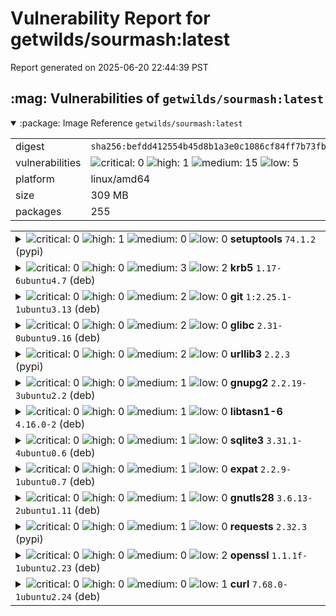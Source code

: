 # Vulnerability Report for getwilds/sourmash:latest

Report generated on 2025-06-20 22:44:39 PST

<h2>:mag: Vulnerabilities of <code>getwilds/sourmash:latest</code></h2>

<details open="true"><summary>:package: Image Reference</strong> <code>getwilds/sourmash:latest</code></summary>
<table>
<tr><td>digest</td><td><code>sha256:befdd412554b45d8b1a3e0c1086cf84ff7b73fb41c8d7c797706f5f0e0b5b8eb</code></td><tr><tr><td>vulnerabilities</td><td><img alt="critical: 0" src="https://img.shields.io/badge/critical-0-lightgrey"/> <img alt="high: 1" src="https://img.shields.io/badge/high-1-e25d68"/> <img alt="medium: 15" src="https://img.shields.io/badge/medium-15-fbb552"/> <img alt="low: 5" src="https://img.shields.io/badge/low-5-fce1a9"/> <!-- unspecified: 0 --></td></tr>
<tr><td>platform</td><td>linux/amd64</td></tr>
<tr><td>size</td><td>309 MB</td></tr>
<tr><td>packages</td><td>255</td></tr>
</table>
</details></table>
</details>

<table>
<tr><td valign="top">
<details><summary><img alt="critical: 0" src="https://img.shields.io/badge/C-0-lightgrey"/> <img alt="high: 1" src="https://img.shields.io/badge/H-1-e25d68"/> <img alt="medium: 0" src="https://img.shields.io/badge/M-0-lightgrey"/> <img alt="low: 0" src="https://img.shields.io/badge/L-0-lightgrey"/> <!-- unspecified: 0 --><strong>setuptools</strong> <code>74.1.2</code> (pypi)</summary>

<small><code>pkg:pypi/setuptools@74.1.2</code></small><br/>
<a href="https://scout.docker.com/v/CVE-2025-47273?s=github&n=setuptools&t=pypi&vr=%3C78.1.1"><img alt="high 7.7: CVE--2025--47273" src="https://img.shields.io/badge/CVE--2025--47273-lightgrey?label=high%207.7&labelColor=e25d68"/></a> <i>Improper Limitation of a Pathname to a Restricted Directory ('Path Traversal')</i>

<table>
<tr><td>Affected range</td><td><code><78.1.1</code></td></tr>
<tr><td>Fixed version</td><td><code>78.1.1</code></td></tr>
<tr><td>CVSS Score</td><td><code>7.7</code></td></tr>
<tr><td>CVSS Vector</td><td><code>CVSS:4.0/AV:N/AC:L/AT:N/PR:N/UI:N/VC:N/VI:H/VA:N/SC:N/SI:N/SA:N/E:P</code></td></tr>
<tr><td>EPSS Score</td><td><code>0.120%</code></td></tr>
<tr><td>EPSS Percentile</td><td><code>32nd percentile</code></td></tr>
</table>

<details><summary>Description</summary>
<blockquote>

### Summary 
A path traversal vulnerability in `PackageIndex` was fixed in setuptools version 78.1.1

### Details
```
    def _download_url(self, url, tmpdir):
        # Determine download filename
        #
        name, _fragment = egg_info_for_url(url)
        if name:
            while '..' in name:
                name = name.replace('..', '.').replace('\\', '_')
        else:
            name = "__downloaded__"  # default if URL has no path contents

        if name.endswith('.[egg.zip](http://egg.zip/)'):
            name = name[:-4]  # strip the extra .zip before download

 -->       filename = os.path.join(tmpdir, name)
```

Here: https://github.com/pypa/setuptools/blob/6ead555c5fb29bc57fe6105b1bffc163f56fd558/setuptools/package_index.py#L810C1-L825C88

`os.path.join()` discards the first argument `tmpdir` if the second begins with a slash or drive letter.
`name` is derived from a URL without sufficient sanitization. While there is some attempt to sanitize by replacing instances of '..' with '.', it is insufficient.

### Risk Assessment
As easy_install and package_index are deprecated, the exploitation surface is reduced.
However, it seems this could be exploited in a similar fashion like https://github.com/advisories/GHSA-r9hx-vwmv-q579, and as described by POC 4 in https://github.com/advisories/GHSA-cx63-2mw6-8hw5 report: via malicious URLs present on the pages of a package index.

### Impact
An attacker would be allowed to write files to arbitrary locations on the filesystem with the permissions of the process running the Python code, which could escalate to RCE depending on the context.

### References
https://huntr.com/bounties/d6362117-ad57-4e83-951f-b8141c6e7ca5
https://github.com/pypa/setuptools/issues/4946

</blockquote>
</details>
</details></td></tr>

<tr><td valign="top">
<details><summary><img alt="critical: 0" src="https://img.shields.io/badge/C-0-lightgrey"/> <img alt="high: 0" src="https://img.shields.io/badge/H-0-lightgrey"/> <img alt="medium: 3" src="https://img.shields.io/badge/M-3-fbb552"/> <img alt="low: 2" src="https://img.shields.io/badge/L-2-fce1a9"/> <!-- unspecified: 0 --><strong>krb5</strong> <code>1.17-6ubuntu4.7</code> (deb)</summary>

<small><code>pkg:deb/ubuntu/krb5@1.17-6ubuntu4.7?os_distro=focal&os_name=ubuntu&os_version=20.04</code></small><br/>
<a href="https://scout.docker.com/v/CVE-2024-3596?s=ubuntu&n=krb5&ns=ubuntu&t=deb&osn=ubuntu&osv=20.04&vr=%3C1.17-6ubuntu4.8"><img alt="medium 9.0: CVE--2024--3596" src="https://img.shields.io/badge/CVE--2024--3596-lightgrey?label=medium%209.0&labelColor=fbb552"/></a> 

<table>
<tr><td>Affected range</td><td><code><1.17-6ubuntu4.8</code></td></tr>
<tr><td>Fixed version</td><td><code>1.17-6ubuntu4.8</code></td></tr>
<tr><td>CVSS Score</td><td><code>9</code></td></tr>
<tr><td>CVSS Vector</td><td><code>CVSS:3.1/AV:N/AC:H/PR:N/UI:N/S:C/C:H/I:H/A:H</code></td></tr>
<tr><td>EPSS Score</td><td><code>1.040%</code></td></tr>
<tr><td>EPSS Percentile</td><td><code>76th percentile</code></td></tr>
</table>

<details><summary>Description</summary>
<blockquote>

RADIUS Protocol under RFC 2865 is susceptible to forgery attacks by a local attacker who can modify any valid Response (Access-Accept, Access-Reject, or Access-Challenge) to any other response using a chosen-prefix collision attack against MD5 Response Authenticator signature.

</blockquote>
</details>

<a href="https://scout.docker.com/v/CVE-2025-3576?s=ubuntu&n=krb5&ns=ubuntu&t=deb&osn=ubuntu&osv=20.04&vr=%3C1.17-6ubuntu4.11"><img alt="medium : CVE--2025--3576" src="https://img.shields.io/badge/CVE--2025--3576-lightgrey?label=medium%20&labelColor=fbb552"/></a> 

<table>
<tr><td>Affected range</td><td><code><1.17-6ubuntu4.11</code></td></tr>
<tr><td>Fixed version</td><td><code>1.17-6ubuntu4.11</code></td></tr>
<tr><td>EPSS Score</td><td><code>0.012%</code></td></tr>
<tr><td>EPSS Percentile</td><td><code>1st percentile</code></td></tr>
</table>

<details><summary>Description</summary>
<blockquote>

A vulnerability in the MIT Kerberos implementation allows GSSAPI-protected messages using RC4-HMAC-MD5 to be spoofed due to weaknesses in the MD5 checksum design. If RC4 is preferred over stronger encryption types, an attacker could exploit MD5 collisions to forge message integrity codes. This may lead to unauthorized message tampering.

</blockquote>
</details>

<a href="https://scout.docker.com/v/CVE-2025-24528?s=ubuntu&n=krb5&ns=ubuntu&t=deb&osn=ubuntu&osv=20.04&vr=%3C1.17-6ubuntu4.9"><img alt="medium : CVE--2025--24528" src="https://img.shields.io/badge/CVE--2025--24528-lightgrey?label=medium%20&labelColor=fbb552"/></a> 

<table>
<tr><td>Affected range</td><td><code><1.17-6ubuntu4.9</code></td></tr>
<tr><td>Fixed version</td><td><code>1.17-6ubuntu4.9</code></td></tr>
</table>

<details><summary>Description</summary>
<blockquote>

In MIT krb5 release 1.7 and later with incremental propagation enabled, an authenticated attacker can cause kadmind to write beyond the end of the mapped region for the iprop log file, likely causing a process crash.

</blockquote>
</details>

<a href="https://scout.docker.com/v/CVE-2024-26461?s=ubuntu&n=krb5&ns=ubuntu&t=deb&osn=ubuntu&osv=20.04&vr=%3C1.17-6ubuntu4.9"><img alt="low : CVE--2024--26461" src="https://img.shields.io/badge/CVE--2024--26461-lightgrey?label=low%20&labelColor=fce1a9"/></a> 

<table>
<tr><td>Affected range</td><td><code><1.17-6ubuntu4.9</code></td></tr>
<tr><td>Fixed version</td><td><code>1.17-6ubuntu4.9</code></td></tr>
<tr><td>EPSS Score</td><td><code>0.081%</code></td></tr>
<tr><td>EPSS Percentile</td><td><code>25th percentile</code></td></tr>
</table>

<details><summary>Description</summary>
<blockquote>

Kerberos 5 (aka krb5) 1.21.2 contains a memory leak vulnerability in /krb5/src/lib/gssapi/krb5/k5sealv3.c.

</blockquote>
</details>

<a href="https://scout.docker.com/v/CVE-2024-26458?s=ubuntu&n=krb5&ns=ubuntu&t=deb&osn=ubuntu&osv=20.04&vr=%3C1.17-6ubuntu4.9"><img alt="low : CVE--2024--26458" src="https://img.shields.io/badge/CVE--2024--26458-lightgrey?label=low%20&labelColor=fce1a9"/></a> 

<table>
<tr><td>Affected range</td><td><code><1.17-6ubuntu4.9</code></td></tr>
<tr><td>Fixed version</td><td><code>1.17-6ubuntu4.9</code></td></tr>
<tr><td>EPSS Score</td><td><code>0.152%</code></td></tr>
<tr><td>EPSS Percentile</td><td><code>37th percentile</code></td></tr>
</table>

<details><summary>Description</summary>
<blockquote>

Kerberos 5 (aka krb5) 1.21.2 contains a memory leak in /krb5/src/lib/rpc/pmap_rmt.c.

</blockquote>
</details>
</details></td></tr>

<tr><td valign="top">
<details><summary><img alt="critical: 0" src="https://img.shields.io/badge/C-0-lightgrey"/> <img alt="high: 0" src="https://img.shields.io/badge/H-0-lightgrey"/> <img alt="medium: 2" src="https://img.shields.io/badge/M-2-fbb552"/> <img alt="low: 0" src="https://img.shields.io/badge/L-0-lightgrey"/> <!-- unspecified: 0 --><strong>git</strong> <code>1:2.25.1-1ubuntu3.13</code> (deb)</summary>

<small><code>pkg:deb/ubuntu/git@1%3A2.25.1-1ubuntu3.13?os_distro=focal&os_name=ubuntu&os_version=20.04</code></small><br/>
<a href="https://scout.docker.com/v/CVE-2024-52006?s=ubuntu&n=git&ns=ubuntu&t=deb&osn=ubuntu&osv=20.04&vr=%3C1%3A2.25.1-1ubuntu3.14"><img alt="medium : CVE--2024--52006" src="https://img.shields.io/badge/CVE--2024--52006-lightgrey?label=medium%20&labelColor=fbb552"/></a> 

<table>
<tr><td>Affected range</td><td><code><1:2.25.1-1ubuntu3.14</code></td></tr>
<tr><td>Fixed version</td><td><code>1:2.25.1-1ubuntu3.14</code></td></tr>
<tr><td>EPSS Score</td><td><code>0.141%</code></td></tr>
<tr><td>EPSS Percentile</td><td><code>35th percentile</code></td></tr>
</table>

<details><summary>Description</summary>
<blockquote>

Git is a fast, scalable, distributed revision control system with an unusually rich command set that provides both high-level operations and full access to internals. Git defines a line-based protocol that is used to exchange information between Git and Git credential helpers. Some ecosystems (most notably, .NET and node.js) interpret single Carriage Return characters as newlines, which renders the protections against CVE-2020-5260 incomplete for credential helpers that treat Carriage Returns in this way. This issue has been addressed in commit `b01b9b8` which is included in release versions v2.48.1, v2.47.2, v2.46.3, v2.45.3, v2.44.3, v2.43.6, v2.42.4, v2.41.3, and v2.40.4. Users are advised to upgrade. Users unable to upgrade should avoid cloning from untrusted URLs, especially recursive clones.

</blockquote>
</details>

<a href="https://scout.docker.com/v/CVE-2024-50349?s=ubuntu&n=git&ns=ubuntu&t=deb&osn=ubuntu&osv=20.04&vr=%3C1%3A2.25.1-1ubuntu3.14"><img alt="medium : CVE--2024--50349" src="https://img.shields.io/badge/CVE--2024--50349-lightgrey?label=medium%20&labelColor=fbb552"/></a> 

<table>
<tr><td>Affected range</td><td><code><1:2.25.1-1ubuntu3.14</code></td></tr>
<tr><td>Fixed version</td><td><code>1:2.25.1-1ubuntu3.14</code></td></tr>
<tr><td>EPSS Score</td><td><code>0.077%</code></td></tr>
<tr><td>EPSS Percentile</td><td><code>24th percentile</code></td></tr>
</table>

<details><summary>Description</summary>
<blockquote>

Git is a fast, scalable, distributed revision control system with an unusually rich command set that provides both high-level operations and full access to internals. When Git asks for credentials via a terminal prompt (i.e. without using any credential helper), it prints out the host name for which the user is expected to provide a username and/or a password. At this stage, any URL-encoded parts have been decoded already, and are printed verbatim. This allows attackers to craft URLs that contain ANSI escape sequences that the terminal interpret to confuse users e.g. into providing passwords for trusted Git hosting sites when in fact they are then sent to untrusted sites that are under the attacker's control. This issue has been patch via commits `7725b81` and `c903985` which are included in release versions v2.48.1, v2.47.2, v2.46.3, v2.45.3, v2.44.3, v2.43.6, v2.42.4, v2.41.3, and v2.40.4. Users are advised to upgrade. Users unable to upgrade should avoid cloning from untrusted URLs, especially recursive clones.

</blockquote>
</details>
</details></td></tr>

<tr><td valign="top">
<details><summary><img alt="critical: 0" src="https://img.shields.io/badge/C-0-lightgrey"/> <img alt="high: 0" src="https://img.shields.io/badge/H-0-lightgrey"/> <img alt="medium: 2" src="https://img.shields.io/badge/M-2-fbb552"/> <img alt="low: 0" src="https://img.shields.io/badge/L-0-lightgrey"/> <!-- unspecified: 0 --><strong>glibc</strong> <code>2.31-0ubuntu9.16</code> (deb)</summary>

<small><code>pkg:deb/ubuntu/glibc@2.31-0ubuntu9.16?os_distro=focal&os_name=ubuntu&os_version=20.04</code></small><br/>
<a href="https://scout.docker.com/v/CVE-2025-4802?s=ubuntu&n=glibc&ns=ubuntu&t=deb&osn=ubuntu&osv=20.04&vr=%3C2.31-0ubuntu9.18"><img alt="medium : CVE--2025--4802" src="https://img.shields.io/badge/CVE--2025--4802-lightgrey?label=medium%20&labelColor=fbb552"/></a> 

<table>
<tr><td>Affected range</td><td><code><2.31-0ubuntu9.18</code></td></tr>
<tr><td>Fixed version</td><td><code>2.31-0ubuntu9.18</code></td></tr>
<tr><td>EPSS Score</td><td><code>0.006%</code></td></tr>
<tr><td>EPSS Percentile</td><td><code>0th percentile</code></td></tr>
</table>

<details><summary>Description</summary>
<blockquote>

Untrusted LD_LIBRARY_PATH environment variable vulnerability in the GNU C Library version 2.27 to 2.38 allows attacker controlled loading of dynamically shared library in statically compiled setuid binaries that call dlopen (including internal dlopen calls after setlocale or calls to NSS functions such as getaddrinfo).

</blockquote>
</details>

<a href="https://scout.docker.com/v/CVE-2025-0395?s=ubuntu&n=glibc&ns=ubuntu&t=deb&osn=ubuntu&osv=20.04&vr=%3C2.31-0ubuntu9.17"><img alt="medium : CVE--2025--0395" src="https://img.shields.io/badge/CVE--2025--0395-lightgrey?label=medium%20&labelColor=fbb552"/></a> 

<table>
<tr><td>Affected range</td><td><code><2.31-0ubuntu9.17</code></td></tr>
<tr><td>Fixed version</td><td><code>2.31-0ubuntu9.17</code></td></tr>
<tr><td>EPSS Score</td><td><code>0.219%</code></td></tr>
<tr><td>EPSS Percentile</td><td><code>45th percentile</code></td></tr>
</table>

<details><summary>Description</summary>
<blockquote>

When the assert() function in the GNU C Library versions 2.13 to 2.40 fails, it does not allocate enough space for the assertion failure message string and size information, which may lead to a buffer overflow if the message string size aligns to page size.

</blockquote>
</details>
</details></td></tr>

<tr><td valign="top">
<details><summary><img alt="critical: 0" src="https://img.shields.io/badge/C-0-lightgrey"/> <img alt="high: 0" src="https://img.shields.io/badge/H-0-lightgrey"/> <img alt="medium: 2" src="https://img.shields.io/badge/M-2-fbb552"/> <img alt="low: 0" src="https://img.shields.io/badge/L-0-lightgrey"/> <!-- unspecified: 0 --><strong>urllib3</strong> <code>2.2.3</code> (pypi)</summary>

<small><code>pkg:pypi/urllib3@2.2.3</code></small><br/>
<a href="https://scout.docker.com/v/CVE-2025-50182?s=github&n=urllib3&t=pypi&vr=%3C2.5.0"><img alt="medium 5.3: CVE--2025--50182" src="https://img.shields.io/badge/CVE--2025--50182-lightgrey?label=medium%205.3&labelColor=fbb552"/></a> <i>URL Redirection to Untrusted Site ('Open Redirect')</i>

<table>
<tr><td>Affected range</td><td><code><2.5.0</code></td></tr>
<tr><td>Fixed version</td><td><code>2.5.0</code></td></tr>
<tr><td>CVSS Score</td><td><code>5.3</code></td></tr>
<tr><td>CVSS Vector</td><td><code>CVSS:3.1/AV:N/AC:H/PR:L/UI:N/S:U/C:H/I:N/A:N</code></td></tr>
<tr><td>EPSS Score</td><td><code>0.009%</code></td></tr>
<tr><td>EPSS Percentile</td><td><code>1st percentile</code></td></tr>
</table>

<details><summary>Description</summary>
<blockquote>

urllib3 [supports](https://urllib3.readthedocs.io/en/2.4.0/reference/contrib/emscripten.html) being used in a Pyodide runtime utilizing the [JavaScript Fetch API](https://developer.mozilla.org/en-US/docs/Web/API/Fetch_API) or falling back on [XMLHttpRequest](https://developer.mozilla.org/en-US/docs/Web/API/XMLHttpRequest). This means you can use Python libraries to make HTTP requests from your browser or Node.js. Additionally, urllib3 provides [a mechanism](https://urllib3.readthedocs.io/en/2.4.0/user-guide.html#retrying-requests) to control redirects.

However, the `retries` and `redirect` parameters are ignored with Pyodide; the runtime itself determines redirect behavior.


## Affected usages

Any code which relies on urllib3 to control the number of redirects for an HTTP request in a Pyodide runtime.


## Impact

Redirects are often used to exploit SSRF vulnerabilities. An application attempting to mitigate SSRF or open redirect vulnerabilities by disabling redirects may remain vulnerable if a Pyodide runtime redirect mechanism is unsuitable.


## Remediation

If you use urllib3 in Node.js, upgrade to a patched version of urllib3.

Unfortunately, browsers provide no suitable way which urllib3 can use: `XMLHttpRequest` provides no control over redirects, the Fetch API returns `opaqueredirect` responses lacking data when redirects are controlled manually. Expect default browser behavior for redirects.

</blockquote>
</details>

<a href="https://scout.docker.com/v/CVE-2025-50181?s=github&n=urllib3&t=pypi&vr=%3C2.5.0"><img alt="medium 5.3: CVE--2025--50181" src="https://img.shields.io/badge/CVE--2025--50181-lightgrey?label=medium%205.3&labelColor=fbb552"/></a> <i>URL Redirection to Untrusted Site ('Open Redirect')</i>

<table>
<tr><td>Affected range</td><td><code><2.5.0</code></td></tr>
<tr><td>Fixed version</td><td><code>2.5.0</code></td></tr>
<tr><td>CVSS Score</td><td><code>5.3</code></td></tr>
<tr><td>CVSS Vector</td><td><code>CVSS:3.1/AV:N/AC:H/PR:L/UI:N/S:U/C:H/I:N/A:N</code></td></tr>
<tr><td>EPSS Score</td><td><code>0.010%</code></td></tr>
<tr><td>EPSS Percentile</td><td><code>1st percentile</code></td></tr>
</table>

<details><summary>Description</summary>
<blockquote>

urllib3 handles redirects and retries using the same mechanism, which is controlled by the `Retry` object. The most common way to disable redirects is at the request level, as follows:

```python
resp = urllib3.request("GET", "https://httpbin.org/redirect/1", redirect=False)
print(resp.status)
# 302
```

However, it is also possible to disable redirects, for all requests, by instantiating a `PoolManager` and specifying `retries` in a way that disable redirects:

```python
import urllib3

http = urllib3.PoolManager(retries=0)  # should raise MaxRetryError on redirect
http = urllib3.PoolManager(retries=urllib3.Retry(redirect=0))  # equivalent to the above
http = urllib3.PoolManager(retries=False)  # should return the first response

resp = http.request("GET", "https://httpbin.org/redirect/1")
```

However, the `retries` parameter is currently ignored, which means all the above examples don't disable redirects.

## Affected usages

Passing `retries` on `PoolManager` instantiation to disable redirects or restrict their number.

By default, requests and botocore users are not affected.

## Impact

Redirects are often used to exploit SSRF vulnerabilities. An application attempting to mitigate SSRF or open redirect vulnerabilities by disabling redirects at the PoolManager level will remain vulnerable.

## Remediation

You can remediate this vulnerability with the following steps:

 * Upgrade to a patched version of urllib3. If your organization would benefit from the continued support of urllib3 1.x, please contact [sethmichaellarson@gmail.com](mailto:sethmichaellarson@gmail.com) to discuss sponsorship or contribution opportunities.
 * Disable redirects at the `request()` level instead of the `PoolManager()` level.

</blockquote>
</details>
</details></td></tr>

<tr><td valign="top">
<details><summary><img alt="critical: 0" src="https://img.shields.io/badge/C-0-lightgrey"/> <img alt="high: 0" src="https://img.shields.io/badge/H-0-lightgrey"/> <img alt="medium: 1" src="https://img.shields.io/badge/M-1-fbb552"/> <img alt="low: 0" src="https://img.shields.io/badge/L-0-lightgrey"/> <!-- unspecified: 0 --><strong>gnupg2</strong> <code>2.2.19-3ubuntu2.2</code> (deb)</summary>

<small><code>pkg:deb/ubuntu/gnupg2@2.2.19-3ubuntu2.2?os_distro=focal&os_name=ubuntu&os_version=20.04</code></small><br/>
<a href="https://scout.docker.com/v/CVE-2025-30258?s=ubuntu&n=gnupg2&ns=ubuntu&t=deb&osn=ubuntu&osv=20.04&vr=%3C2.2.19-3ubuntu2.4"><img alt="medium : CVE--2025--30258" src="https://img.shields.io/badge/CVE--2025--30258-lightgrey?label=medium%20&labelColor=fbb552"/></a> 

<table>
<tr><td>Affected range</td><td><code><2.2.19-3ubuntu2.4</code></td></tr>
<tr><td>Fixed version</td><td><code>2.2.19-3ubuntu2.4</code></td></tr>
<tr><td>EPSS Score</td><td><code>0.012%</code></td></tr>
<tr><td>EPSS Percentile</td><td><code>1st percentile</code></td></tr>
</table>

<details><summary>Description</summary>
<blockquote>

In GnuPG before 2.5.5, if a user chooses to import a certificate with certain crafted subkey data that lacks a valid backsig or that has incorrect usage flags, the user loses the ability to verify signatures made from certain other signing keys, aka a "verification DoS."

</blockquote>
</details>
</details></td></tr>

<tr><td valign="top">
<details><summary><img alt="critical: 0" src="https://img.shields.io/badge/C-0-lightgrey"/> <img alt="high: 0" src="https://img.shields.io/badge/H-0-lightgrey"/> <img alt="medium: 1" src="https://img.shields.io/badge/M-1-fbb552"/> <img alt="low: 0" src="https://img.shields.io/badge/L-0-lightgrey"/> <!-- unspecified: 0 --><strong>libtasn1-6</strong> <code>4.16.0-2</code> (deb)</summary>

<small><code>pkg:deb/ubuntu/libtasn1-6@4.16.0-2?os_distro=focal&os_name=ubuntu&os_version=20.04</code></small><br/>
<a href="https://scout.docker.com/v/CVE-2024-12133?s=ubuntu&n=libtasn1-6&ns=ubuntu&t=deb&osn=ubuntu&osv=20.04&vr=%3C4.16.0-2ubuntu0.1"><img alt="medium : CVE--2024--12133" src="https://img.shields.io/badge/CVE--2024--12133-lightgrey?label=medium%20&labelColor=fbb552"/></a> 

<table>
<tr><td>Affected range</td><td><code><4.16.0-2ubuntu0.1</code></td></tr>
<tr><td>Fixed version</td><td><code>4.16.0-2ubuntu0.1</code></td></tr>
<tr><td>EPSS Score</td><td><code>0.271%</code></td></tr>
<tr><td>EPSS Percentile</td><td><code>50th percentile</code></td></tr>
</table>

<details><summary>Description</summary>
<blockquote>

A flaw in libtasn1 causes inefficient handling of specific certificate data. When processing a large number of elements in a certificate, libtasn1 takes much longer than expected, which can slow down or even crash the system. This flaw allows an attacker to send a specially crafted certificate, causing a denial of service attack.

</blockquote>
</details>
</details></td></tr>

<tr><td valign="top">
<details><summary><img alt="critical: 0" src="https://img.shields.io/badge/C-0-lightgrey"/> <img alt="high: 0" src="https://img.shields.io/badge/H-0-lightgrey"/> <img alt="medium: 1" src="https://img.shields.io/badge/M-1-fbb552"/> <img alt="low: 0" src="https://img.shields.io/badge/L-0-lightgrey"/> <!-- unspecified: 0 --><strong>sqlite3</strong> <code>3.31.1-4ubuntu0.6</code> (deb)</summary>

<small><code>pkg:deb/ubuntu/sqlite3@3.31.1-4ubuntu0.6?os_distro=focal&os_name=ubuntu&os_version=20.04</code></small><br/>
<a href="https://scout.docker.com/v/CVE-2025-29088?s=ubuntu&n=sqlite3&ns=ubuntu&t=deb&osn=ubuntu&osv=20.04&vr=%3C3.31.1-4ubuntu0.7"><img alt="medium : CVE--2025--29088" src="https://img.shields.io/badge/CVE--2025--29088-lightgrey?label=medium%20&labelColor=fbb552"/></a> 

<table>
<tr><td>Affected range</td><td><code><3.31.1-4ubuntu0.7</code></td></tr>
<tr><td>Fixed version</td><td><code>3.31.1-4ubuntu0.7</code></td></tr>
<tr><td>EPSS Score</td><td><code>0.047%</code></td></tr>
<tr><td>EPSS Percentile</td><td><code>15th percentile</code></td></tr>
</table>

<details><summary>Description</summary>
<blockquote>

In SQLite 3.49.0 before 3.49.1, certain argument values to sqlite3_db_config (in the C-language API) can cause a denial of service (application crash). An sz*nBig multiplication is not cast to a 64-bit integer, and consequently some memory allocations may be incorrect.

</blockquote>
</details>
</details></td></tr>

<tr><td valign="top">
<details><summary><img alt="critical: 0" src="https://img.shields.io/badge/C-0-lightgrey"/> <img alt="high: 0" src="https://img.shields.io/badge/H-0-lightgrey"/> <img alt="medium: 1" src="https://img.shields.io/badge/M-1-fbb552"/> <img alt="low: 0" src="https://img.shields.io/badge/L-0-lightgrey"/> <!-- unspecified: 0 --><strong>expat</strong> <code>2.2.9-1ubuntu0.7</code> (deb)</summary>

<small><code>pkg:deb/ubuntu/expat@2.2.9-1ubuntu0.7?os_distro=focal&os_name=ubuntu&os_version=20.04</code></small><br/>
<a href="https://scout.docker.com/v/CVE-2024-50602?s=ubuntu&n=expat&ns=ubuntu&t=deb&osn=ubuntu&osv=20.04&vr=%3C2.2.9-1ubuntu0.8"><img alt="medium : CVE--2024--50602" src="https://img.shields.io/badge/CVE--2024--50602-lightgrey?label=medium%20&labelColor=fbb552"/></a> 

<table>
<tr><td>Affected range</td><td><code><2.2.9-1ubuntu0.8</code></td></tr>
<tr><td>Fixed version</td><td><code>2.2.9-1ubuntu0.8</code></td></tr>
<tr><td>EPSS Score</td><td><code>0.037%</code></td></tr>
<tr><td>EPSS Percentile</td><td><code>10th percentile</code></td></tr>
</table>

<details><summary>Description</summary>
<blockquote>

An issue was discovered in libexpat before 2.6.4. There is a crash within the XML_ResumeParser function because XML_StopParser can stop/suspend an unstarted parser.

</blockquote>
</details>
</details></td></tr>

<tr><td valign="top">
<details><summary><img alt="critical: 0" src="https://img.shields.io/badge/C-0-lightgrey"/> <img alt="high: 0" src="https://img.shields.io/badge/H-0-lightgrey"/> <img alt="medium: 1" src="https://img.shields.io/badge/M-1-fbb552"/> <img alt="low: 0" src="https://img.shields.io/badge/L-0-lightgrey"/> <!-- unspecified: 0 --><strong>gnutls28</strong> <code>3.6.13-2ubuntu1.11</code> (deb)</summary>

<small><code>pkg:deb/ubuntu/gnutls28@3.6.13-2ubuntu1.11?os_distro=focal&os_name=ubuntu&os_version=20.04</code></small><br/>
<a href="https://scout.docker.com/v/CVE-2024-12243?s=ubuntu&n=gnutls28&ns=ubuntu&t=deb&osn=ubuntu&osv=20.04&vr=%3C3.6.13-2ubuntu1.12"><img alt="medium : CVE--2024--12243" src="https://img.shields.io/badge/CVE--2024--12243-lightgrey?label=medium%20&labelColor=fbb552"/></a> 

<table>
<tr><td>Affected range</td><td><code><3.6.13-2ubuntu1.12</code></td></tr>
<tr><td>Fixed version</td><td><code>3.6.13-2ubuntu1.12</code></td></tr>
<tr><td>EPSS Score</td><td><code>0.623%</code></td></tr>
<tr><td>EPSS Percentile</td><td><code>69th percentile</code></td></tr>
</table>

<details><summary>Description</summary>
<blockquote>

A flaw was found in GnuTLS, which relies on libtasn1 for ASN.1 data processing. Due to an inefficient algorithm in libtasn1, decoding certain DER-encoded certificate data can take excessive time, leading to increased resource consumption. This flaw allows a remote attacker to send a specially crafted certificate, causing GnuTLS to become unresponsive or slow, resulting in a denial-of-service condition.

</blockquote>
</details>
</details></td></tr>

<tr><td valign="top">
<details><summary><img alt="critical: 0" src="https://img.shields.io/badge/C-0-lightgrey"/> <img alt="high: 0" src="https://img.shields.io/badge/H-0-lightgrey"/> <img alt="medium: 1" src="https://img.shields.io/badge/M-1-fbb552"/> <img alt="low: 0" src="https://img.shields.io/badge/L-0-lightgrey"/> <!-- unspecified: 0 --><strong>requests</strong> <code>2.32.3</code> (pypi)</summary>

<small><code>pkg:pypi/requests@2.32.3</code></small><br/>
<a href="https://scout.docker.com/v/CVE-2024-47081?s=github&n=requests&t=pypi&vr=%3C2.32.4"><img alt="medium 5.3: CVE--2024--47081" src="https://img.shields.io/badge/CVE--2024--47081-lightgrey?label=medium%205.3&labelColor=fbb552"/></a> <i>Insufficiently Protected Credentials</i>

<table>
<tr><td>Affected range</td><td><code><2.32.4</code></td></tr>
<tr><td>Fixed version</td><td><code>2.32.4</code></td></tr>
<tr><td>CVSS Score</td><td><code>5.3</code></td></tr>
<tr><td>CVSS Vector</td><td><code>CVSS:3.1/AV:N/AC:H/PR:N/UI:R/S:U/C:H/I:N/A:N</code></td></tr>
<tr><td>EPSS Score</td><td><code>0.062%</code></td></tr>
<tr><td>EPSS Percentile</td><td><code>20th percentile</code></td></tr>
</table>

<details><summary>Description</summary>
<blockquote>

### Impact

Due to a URL parsing issue, Requests releases prior to 2.32.4 may leak .netrc credentials to third parties for specific maliciously-crafted URLs.

### Workarounds
For older versions of Requests, use of the .netrc file can be disabled with `trust_env=False` on your Requests Session ([docs](https://requests.readthedocs.io/en/latest/api/#requests.Session.trust_env)).

### References
https://github.com/psf/requests/pull/6965
https://seclists.org/fulldisclosure/2025/Jun/2

</blockquote>
</details>
</details></td></tr>

<tr><td valign="top">
<details><summary><img alt="critical: 0" src="https://img.shields.io/badge/C-0-lightgrey"/> <img alt="high: 0" src="https://img.shields.io/badge/H-0-lightgrey"/> <img alt="medium: 0" src="https://img.shields.io/badge/M-0-lightgrey"/> <img alt="low: 2" src="https://img.shields.io/badge/L-2-fce1a9"/> <!-- unspecified: 0 --><strong>openssl</strong> <code>1.1.1f-1ubuntu2.23</code> (deb)</summary>

<small><code>pkg:deb/ubuntu/openssl@1.1.1f-1ubuntu2.23?os_distro=focal&os_name=ubuntu&os_version=20.04</code></small><br/>
<a href="https://scout.docker.com/v/CVE-2024-9143?s=ubuntu&n=openssl&ns=ubuntu&t=deb&osn=ubuntu&osv=20.04&vr=%3C1.1.1f-1ubuntu2.24"><img alt="low : CVE--2024--9143" src="https://img.shields.io/badge/CVE--2024--9143-lightgrey?label=low%20&labelColor=fce1a9"/></a> 

<table>
<tr><td>Affected range</td><td><code><1.1.1f-1ubuntu2.24</code></td></tr>
<tr><td>Fixed version</td><td><code>1.1.1f-1ubuntu2.24</code></td></tr>
<tr><td>EPSS Score</td><td><code>0.416%</code></td></tr>
<tr><td>EPSS Percentile</td><td><code>61st percentile</code></td></tr>
</table>

<details><summary>Description</summary>
<blockquote>

Issue summary: Use of the low-level GF(2^m) elliptic curve APIs with untrusted explicit values for the field polynomial can lead to out-of-bounds memory reads or writes.  Impact summary: Out of bound memory writes can lead to an application crash or even a possibility of a remote code execution, however, in all the protocols involving Elliptic Curve Cryptography that we're aware of, either only "named curves" are supported, or, if explicit curve parameters are supported, they specify an X9.62 encoding of binary (GF(2^m)) curves that can't represent problematic input values. Thus the likelihood of existence of a vulnerable application is low.  In particular, the X9.62 encoding is used for ECC keys in X.509 certificates, so problematic inputs cannot occur in the context of processing X.509 certificates.  Any problematic use-cases would have to be using an "exotic" curve encoding.  The affected APIs include: EC_GROUP_new_curve_GF2m(), EC_GROUP_new_from_params(), and various supporting BN_GF2m_*() functions.  Applications working with "exotic" explicit binary (GF(2^m)) curve parameters, that make it possible to represent invalid field polynomials with a zero constant term, via the above or similar APIs, may terminate abruptly as a result of reading or writing outside of array bounds.  Remote code execution cannot easily be ruled out.  The FIPS modules in 3.3, 3.2, 3.1 and 3.0 are not affected by this issue.

</blockquote>
</details>

<a href="https://scout.docker.com/v/CVE-2024-13176?s=ubuntu&n=openssl&ns=ubuntu&t=deb&osn=ubuntu&osv=20.04&vr=%3C1.1.1f-1ubuntu2.24"><img alt="low : CVE--2024--13176" src="https://img.shields.io/badge/CVE--2024--13176-lightgrey?label=low%20&labelColor=fce1a9"/></a> 

<table>
<tr><td>Affected range</td><td><code><1.1.1f-1ubuntu2.24</code></td></tr>
<tr><td>Fixed version</td><td><code>1.1.1f-1ubuntu2.24</code></td></tr>
<tr><td>EPSS Score</td><td><code>0.045%</code></td></tr>
<tr><td>EPSS Percentile</td><td><code>13th percentile</code></td></tr>
</table>

<details><summary>Description</summary>
<blockquote>

Issue summary: A timing side-channel which could potentially allow recovering the private key exists in the ECDSA signature computation.  Impact summary: A timing side-channel in ECDSA signature computations could allow recovering the private key by an attacker. However, measuring the timing would require either local access to the signing application or a very fast network connection with low latency.  There is a timing signal of around 300 nanoseconds when the top word of the inverted ECDSA nonce value is zero. This can happen with significant probability only for some of the supported elliptic curves. In particular the NIST P-521 curve is affected. To be able to measure this leak, the attacker process must either be located in the same physical computer or must have a very fast network connection with low latency. For that reason the severity of this vulnerability is Low.  The FIPS modules in 3.4, 3.3, 3.2, 3.1 and 3.0 are affected by this issue.

</blockquote>
</details>
</details></td></tr>

<tr><td valign="top">
<details><summary><img alt="critical: 0" src="https://img.shields.io/badge/C-0-lightgrey"/> <img alt="high: 0" src="https://img.shields.io/badge/H-0-lightgrey"/> <img alt="medium: 0" src="https://img.shields.io/badge/M-0-lightgrey"/> <img alt="low: 1" src="https://img.shields.io/badge/L-1-fce1a9"/> <!-- unspecified: 0 --><strong>curl</strong> <code>7.68.0-1ubuntu2.24</code> (deb)</summary>

<small><code>pkg:deb/ubuntu/curl@7.68.0-1ubuntu2.24?os_distro=focal&os_name=ubuntu&os_version=20.04</code></small><br/>
<a href="https://scout.docker.com/v/CVE-2024-11053?s=ubuntu&n=curl&ns=ubuntu&t=deb&osn=ubuntu&osv=20.04&vr=%3C7.68.0-1ubuntu2.25"><img alt="low : CVE--2024--11053" src="https://img.shields.io/badge/CVE--2024--11053-lightgrey?label=low%20&labelColor=fce1a9"/></a> 

<table>
<tr><td>Affected range</td><td><code><7.68.0-1ubuntu2.25</code></td></tr>
<tr><td>Fixed version</td><td><code>7.68.0-1ubuntu2.25</code></td></tr>
<tr><td>EPSS Score</td><td><code>0.145%</code></td></tr>
<tr><td>EPSS Percentile</td><td><code>36th percentile</code></td></tr>
</table>

<details><summary>Description</summary>
<blockquote>

When asked to both use a `.netrc` file for credentials and to follow HTTP redirects, curl could leak the password used for the first host to the followed-to host under certain circumstances.  This flaw only manifests itself if the netrc file has an entry that matches the redirect target hostname but the entry either omits just the password or omits both login and password.

</blockquote>
</details>
</details></td></tr>
</table>